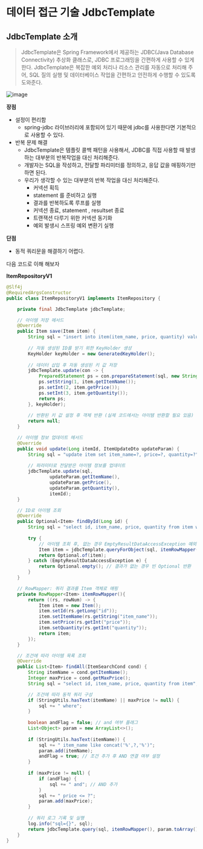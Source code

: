 # 데이터 접근 기술 JdbcTemplate
## JdbcTemplate 소개
>JdbcTemplate은 Spring Framework에서 제공하는 JDBC(Java Database Connectivity) 추상화 클래스로, JDBC 프로그래밍을 간편하게 사용할 수 있게 한다.
JdbcTemplate은 복잡한 예외 처리나 리소스 관리를 자동으로 처리해 주어, SQL 질의 실행 및 데이터베이스 작업을 간편하고 안전하게 수행할 수 있도록 도와준다.

![image](https://github.com/user-attachments/assets/13307043-11b8-452a-b53c-c0b68e028d6e)


**장점**
- 설정이 편리함
  - spring-jdbc 라이브러리에 포함되어 있기 때문에 jdbc를 사용한다면 기본적으로 사용할 수 있다.
- 반복 문제 해결
  - JdbcTemplate은 템플릿 콜백 패턴을 사용해서, JDBC를 직접 사용할 때 발생하는 대부분의 반복작업을 대신 처리해준다.
  - 개발자는 SQL을 작성하고, 전달할 파리미터를 정의하고, 응답 값을 매핑하기만 하면 된다.
  - 우리가 생각할 수 있는 대부분의 반복 작업을 대신 처리해준다.
    - 커넥션 획득
    - statement 를 준비하고 실행
    - 결과를 반복하도록 루프를 실행
    - 커넥션 종료, statement , resultset 종료
    - 트랜잭션 다루기 위한 커넥션 동기화
    - 예외 발생시 스프링 예외 변환기 실행

**단점**
- 동적 쿼리문을 해결하기 어렵다.

다음 코드로 이해 해보자

**ItemRepositoryV1**
```java
@Slf4j
@RequiredArgsConstructor
public class ItemRepositoryV1 implements ItemRepository {

    private final JdbcTemplate jdbcTemplate;

    // 아이템 저장 메서드
    @Override
    public Item save(Item item) {
        String sql = "insert into item(item_name, price, quantity) values (?,?,?)";
        
        // 자동 생성된 ID를 받기 위한 KeyHolder 생성
        KeyHolder keyHolder = new GeneratedKeyHolder();
        
        // 데이터 삽입 후 자동 생성된 키 값 저장
        jdbcTemplate.update(con -> {
            PreparedStatement ps = con.prepareStatement(sql, new String[]{"id"});
            ps.setString(1, item.getItemName());
            ps.setInt(2, item.getPrice());
            ps.setInt(3, item.getQuantity());
            return ps;
        }, keyHolder);
        
        // 반환된 키 값 설정 후 객체 반환 (실제 코드에서는 아이템 반환할 필요 있음)
        return null; 
    }

    // 아이템 정보 업데이트 메서드
    @Override
    public void update(Long itemId, ItemUpdateDto updateParam) {
        String sql = "update item set item_name=?, price=?, quantity=?";
        
        // 파라미터로 전달받은 아이템 정보를 업데이트
        jdbcTemplate.update(sql,
                updateParam.getItemName(),
                updateParam.getPrice(),
                updateParam.getQuantity(),
                itemId);
    }

    // ID로 아이템 조회
    @Override
    public Optional<Item> findById(Long id) {
        String sql = "select id, item_name, price, quantity from item where id=?";
        
        try {
            // 아이템 조회 후, 없는 경우 EmptyResultDataAccessException 예외 처리
            Item item = jdbcTemplate.queryForObject(sql, itemRowMapper(), id);
            return Optional.of(item);
        } catch (EmptyResultDataAccessException e) {
            return Optional.empty(); // 결과가 없는 경우 빈 Optional 반환
        }
    }

    // RowMapper: 쿼리 결과를 Item 객체로 매핑
    private RowMapper<Item> itemRowMapper(){
        return ((rs, rowNum) -> {
            Item item = new Item();
            item.setId(rs.getLong("id"));
            item.setItemName(rs.getString("item_name"));
            item.setPrice(rs.getInt("price"));
            item.setQuantity(rs.getInt("quantity"));
            return item;
        });
    }

    // 조건에 따라 아이템 목록 조회
    @Override
    public List<Item> findAll(ItemSearchCond cond) {
        String itemName = cond.getItemName();
        Integer maxPrice = cond.getMaxPrice();
        String sql = "select id, item_name, price, quantity from item";

        // 조건에 따라 동적 쿼리 구성
        if (StringUtils.hasText(itemName) || maxPrice != null) {
            sql += " where";
        }
        
        boolean andFlag = false; // and 여부 플래그
        List<Object> param = new ArrayList<>();
        
        if (StringUtils.hasText(itemName)) {
            sql += " item_name like concat('%',?,'%')";
            param.add(itemName);
            andFlag = true; // 조건 추가 후 AND 연결 여부 설정
        }
        
        if (maxPrice != null) {
            if (andFlag) {
                sql += " and"; // AND 추가
            }
            sql += " price <= ?";
            param.add(maxPrice);
        }
        
        // 쿼리 로그 기록 및 실행
        log.info("sql={}", sql);
        return jdbcTemplate.query(sql, itemRowMapper(), param.toArray());
    }
}
```


